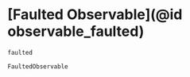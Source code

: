 # [Faulted Observable](@id observable_faulted)

```@docs
faulted
```

```@docs
FaultedObservable
```
